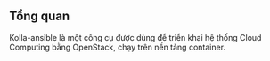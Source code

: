 ## Tổng quan

Kolla-ansible là một công cụ được dùng để triển khai hệ thống Cloud Computing bằng OpenStack, chạy trên nền tảng container.


